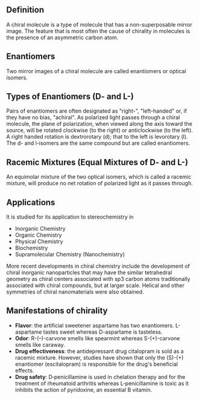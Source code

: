 ## Definition
A chiral molecule is a type of molecule that has a non-superposable mirror image. The feature that is most often the cause of chirality in molecules is the presence of an asymmetric carbon atom.
## Enantiomers
Two mirror images of a chiral molecule are called enantiomers or optical isomers.
## Types of Enantiomers (D- and L-)
Pairs of enantiomers are often designated as "right-", "left-handed" or, if they have no bias, "achiral". As polarized light passes through a chiral molecule, the plane of polarization, when viewed along the axis toward the source, will be rotated clockwise (to the right) or anticlockwise (to the left). A right handed rotation is dextrorotary (d); that to the left is levorotary (l). The d- and l-isomers are the same compound but are called enantiomers. 
## Racemic Mixtures (Equal Mixtures of D- and L-)
An equimolar mixture of the two optical isomers, which is called a racemic mixture, will produce no net rotation of polarized light as it passes through.
## Applications
It is studied for its application to stereochemistry in
- Inorganic Chemistry
- Organic Chemistry
- Physical Chemistry
- Biochemistry
- Supramolecular Chemistry (Nanochemistry)

More recent developments in chiral chemistry include the development of chiral inorganic nanoparticles that may have the similar tetrahedral geometry as chiral centers associated with sp3 carbon atoms traditionally associated with chiral compounds, but at larger scale. Helical and other symmetries of chiral nanomaterials were also obtained.
## Manifestations of chirality
- **Flavor**: the artificial sweetener aspartame has two enantiomers. L-aspartame tastes sweet whereas D-aspartame is tasteless.
- **Odor**: R-(–)-carvone smells like spearmint whereas S-(+)-carvone smells like caraway.
- **Drug effectiveness**: the antidepressant drug citalopram is sold as a racemic mixture. However, studies have shown that only the (S)-(+) enantiomer (escitalopram) is responsible for the drug's beneficial effects.
- **Drug safety**: D‑penicillamine is used in chelation therapy and for the treatment of rheumatoid arthritis whereas L‑penicillamine is toxic as it inhibits the action of pyridoxine, an essential B vitamin.